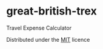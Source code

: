 great-british-trex
==================

Travel Expense Calculator



Distributed under the [MIT](http://abovethewater.mit-license.org/) licence

